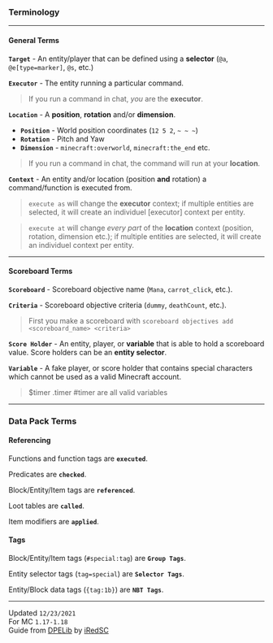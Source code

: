 ### Terminology
---
#### General Terms

<a name="target"></a>

**`Target`** - An entity/player that can be defined using a **selector** (`@a`, `@e[type=marker]`, `@s`, etc.)

<a name="executor"></a>

**`Executor`** - The entity running a particular command.
> If you run a command in chat, *you* are the **executor**.

<a name="location"></a>

**`Location`** - A **position**, **rotation** and/or **dimension**.
 - **`Position`** - World position coordinates (`12 5 2`, `~ ~ ~`)
 - **`Rotation`** - Pitch and Yaw
 - **`Dimension`** - `minecraft:overworld`, `minecraft:the_end` etc.
> If you run a command in chat, the command will run at your **location**.

<a name="context"></a>

**`Context`** - An entity and/or location (position **and** rotation) a command/function is executed from.
> `execute as` will change the **executor** context; if multiple entities are selected, it will create an individuel [executor] context per entity.

> `execute at` will change *every part* of the **location** context (position, rotation, dimension etc.); if multiple entities are selected, it will create an individuel context per entity.



---

#### Scoreboard Terms

**`Scoreboard`** - Scoreboard objective name (`Mana`, `carrot_click`, etc.).

**`Criteria`** - Scoreboard objective criteria (`dummy`, `deathCount`, etc.).
> First you make a scoreboard with `scoreboard objectives add <scoreboard_name> <criteria>`

**`Score Holder`** - An entity, player, or **variable** that is able to hold a scoreboard value.
Score holders can be an **entity selector**.

**`Variable`** - A fake player, or score holder that contains special characters which cannot be used as a valid Minecraft account.
> $timer .timer #timer are all valid variables

---


### Data Pack Terms

#### Referencing
Functions and function tags are **`executed`**.

Predicates are **`checked`**.

Block/Entity/Item tags are **`referenced`**.

Loot tables are **`called`**.

Item modifiers are **`applied`**.

#### Tags
Block/Entity/Item tags (`#special:tag`) are **`Group Tags`**.

Entity selector tags (`tag=special`) are **`Selector Tags`**.

Entity/Block data tags (`{tag:1b}`) are **`NBT Tags`**.


---
Updated `12/23/2021` <br />
For MC `1.17-1.18` <br />
Guide from [DPELib](https://github.com/iRedSC/DPELib) by [iRedSC](https://github.com/iRedSC)